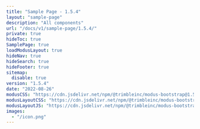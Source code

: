 ```yaml
---
title: "Sample Page - 1.5.4"
layout: "sample-page"
description: "All components"
url: "/docs/v1/sample-page/1.5.4/"
private: true
hideToc: true
SamplePage: true
loadModusLayout: true
hideNav: true
hideSearch: true
hideFooter: true
sitemap:
  disable: true
version: "1.5.4"
date: "2022-08-26"
modusCSS: "https://cdn.jsdelivr.net/npm/@trimbleinc/modus-bootstrap@1.5.4/dist/"
modusLayoutCSS: "https://cdn.jsdelivr.net/npm/@trimbleinc/modus-bootstrap@1.5.4/dist/modus-layout.min.css"
modusLayoutJS: "https://cdn.jsdelivr.net/npm/@trimbleinc/modus-bootstrap@1.5.4/dist/modus-layout.min.js"
images:
  - "/icon.png"
---
```


<style>
@media (prefers-color-scheme: dark) {
  .grid-item.bg-white {
    background-color: #171c1e !important;
  }
  .modus-content {
    background-color: #252a2e !important;
  }
}
</style>
